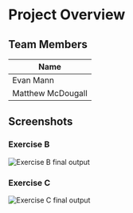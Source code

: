# Project Overview

## Team Members

| Name |
|--------|
| Evan Mann |
| Matthew McDougall |


## Screenshots

### Exercise B
![Exercise B final output](./ExerciseB.gif)
### Exercise C
![Exercise C final output](./ExerciseC.gif)

